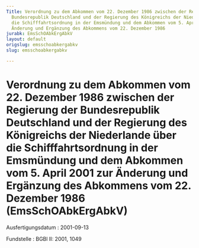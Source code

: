 ```yaml
---
Title: Verordnung zu dem Abkommen vom 22. Dezember 1986 zwischen der Regierung der
  Bundesrepublik Deutschland und der Regierung des Königreichs der Niederlande über
  die Schifffahrtsordnung in der Emsmündung und dem Abkommen vom 5. April 2001 zur
  Änderung und Ergänzung des Abkommens vom 22. Dezember 1986
jurabk: EmsSchOAbkErgAbkV
layout: default
origslug: emsschoabkergabkv
slug: emsschoabkergabkv

---
```


# Verordnung zu dem Abkommen vom 22. Dezember 1986 zwischen der Regierung der Bundesrepublik Deutschland und der Regierung des Königreichs der Niederlande über die Schifffahrtsordnung in der Emsmündung und dem Abkommen vom 5. April 2001 zur Änderung und Ergänzung des Abkommens vom 22. Dezember 1986 (EmsSchOAbkErgAbkV)

Ausfertigungsdatum
:   2001-09-13

Fundstelle
:   BGBl II: 2001, 1049

